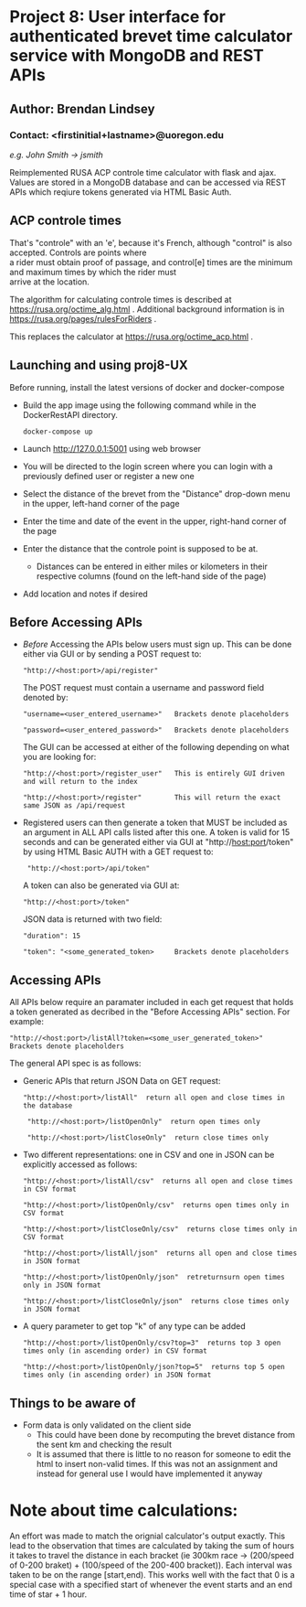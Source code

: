 # Project 8: User interface for authenticated brevet time calculator service with MongoDB and REST APIs
## Author: Brendan Lindsey
### Contact: <firstinitial+lastname>@uoregon.edu
_e.g. John Smith -> jsmith_

Reimplemented RUSA ACP controle time calculator with flask and ajax.
Values are stored in a MongoDB database and can be accessed via REST APIs 
which reqiure tokens generated via HTML Basic Auth.

## ACP controle times

That's "controle" with an 'e', because it's French, although "control"
is also accepted.  Controls are points where   
a rider must obtain proof of passage, and control[e] times are the
minimum and maximum times by which the rider must  
arrive at the location.   

The algorithm for calculating controle times is described at
https://rusa.org/octime_alg.html .  Additional background information
is in https://rusa.org/pages/rulesForRiders . 

This replaces the calculator at
https://rusa.org/octime_acp.html . 

## Launching and using proj8-UX
Before running, install the latest versions of docker and docker-compose

* Build the app image using the following command while in the DockerRestAPI directory.
  ~~~
  docker-compose up
  ~~~
  
* Launch http://127.0.0.1:5001 using web browser 
* You will be directed to the login screen where you can login with a previously defined user or register a new one
* Select the distance of the brevet from the "Distance" drop-down menu in the upper, left-hand corner of the page
* Enter the time and date of the event in the upper, right-hand corner of the page
* Enter the distance that the controle point is supposed to be at. 
    * Distances can be entered in either miles or kilometers in their respective columns (found on the left-hand side of the page)
* Add location and notes if desired


## Before Accessing APIs
* _Before_ Accessing the APIs below users must sign up. This can be done either via GUI or by sending a POST request to:
  ~~~
  "http://<host:port>/api/register" 
  ~~~
  The POST request must contain a username and password field denoted by:
  ~~~
  "username=<user_entered_username>"   Brackets denote placeholders

  "password=<user_entered_password>"   Brackets denote placeholders
  ~~~
  The GUI can be accessed at either of the following depending on what you are looking for:
  ~~~
  "http://<host:port>/register_user"   This is entirely GUI driven and will return to the index
  
  "http://<host:port>/register"        This will return the exact same JSON as /api/request
  ~~~
 
* Registered users can then generate a token that MUST be included as an argument in ALL API calls listed after this one.
  A token is valid for 15 seconds and can be generated either via GUI at "http://<host:port>/token" by using HTML Basic AUTH with a GET request to:
  ~~~
   "http://<host:port>/api/token" 
  ~~~
  A token can also be generated via GUI at:
  ~~~
  "http://<host:port>/token"   
  ~~~  
  JSON data is returned with two field:
  ~~~
  "duration": 15 

  "token": "<some_generated_token>     Brackets denote placeholders
  ~~~


##  Accessing APIs
All APIs below require an paramater included in each get request that holds a token generated as decribed in the "Before Accessing APIs" section. For example:
  ~~~
  "http://<host:port>/listAll?token=<some_user_generated_token>" Brackets denote placeholders
  ~~~

The general API spec is as follows:
* Generic APIs that return JSON Data on GET request:
  ~~~
  "http://<host:port>/listAll"  return all open and close times in the database
   
   "http://<host:port>/listOpenOnly"  return open times only
   
   "http://<host:port>/listCloseOnly"  return close times only
   ~~~

* Two different representations: one in CSV and one 
 in JSON can be explicitly accessed as follows:
   ~~~
   "http://<host:port>/listAll/csv"  returns all open and close times in CSV format
   
   "http://<host:port>/listOpenOnly/csv"  returns open times only in CSV format
   
   "http://<host:port>/listCloseOnly/csv"  returns close times only in CSV format

   "http://<host:port>/listAll/json"  returns all open and close times in JSON format
   
   "http://<host:port>/listOpenOnly/json"  retreturnsurn open times only in JSON format
   
   "http://<host:port>/listCloseOnly/json"  returns close times only in JSON format
   ~~~

* A query parameter to get top "k" of any type can be added
   ~~~
   "http://<host:port>/listOpenOnly/csv?top=3"  returns top 3 open times only (in ascending order) in CSV format 
   
   "http://<host:port>/listOpenOnly/json?top=5"  returns top 5 open times only (in ascending order) in JSON format
   ~~~
    
    
## Things to be aware of
* Form data is only validated on the client side
    * This could have been done by recomputing the brevet distance from the sent km and checking the result
    * It is assumed that there is little to no reason for someone to edit the html to insert non-valid times. If this was not an assignment and instead for general use I would have implemented it anyway

# Note about time calculations:
An effort was made to match the orignial calculator's output exactly. This lead to the observation that times are calculated by taking the sum of hours it takes to travel the distance in each bracket (ie 300km race -> (200/speed of 0-200 braket) + (100/speed of the 200-400 bracket)). Each interval was taken to be on the range \[start,end). This works well with the fact that 0 is a special case with a specified start of whenever the event starts and an end time of star + 1 hour. 
